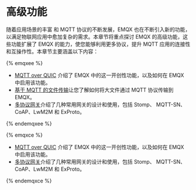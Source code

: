 # 高级功能

随着应用场景的丰富 和 MQTT 协议的不断发展，EMQX 也在不断引入新的功能，以满足物联网应用中愈加复杂的需求。本章节将重点探讨 EMQX 的高级功能，这些功能扩展了 EMQX 的能力，使您能够利用更多协议，提升 MQTT 应用的连接性和互操作性。本章节主要涵盖以下内容：

{% emqxee %}

- [MQTT over QUIC](./introduction.md) 介绍了 EMQX 中的这一开创性功能，以及如何在 EMQX 中启用该功能。
- [基于 MQTT 的文件传输](../file-transfer/introduction)让您了解如何将大文件通过 MQTT 协议传输到 EMQX。
- [多协议网关](../gateway/gateway.md)介绍了几种常用网关的设计和使用，包括 Stomp、 MQTT-SN、CoAP、LwM2M 和 ExProto。

{% endemqxee %}

{% emqxce %}

- [MQTT over QUIC](./introduction.md) 介绍了 EMQX 中的这一开创性功能，以及如何在 EMQX 中启用该功能。
- [多协议网关](../gateway/gateway.md)介绍了几种常用网关的设计和使用，包括 Stomp、 MQTT-SN、CoAP、LwM2M 和 ExProto。

{% endemqxce %}

